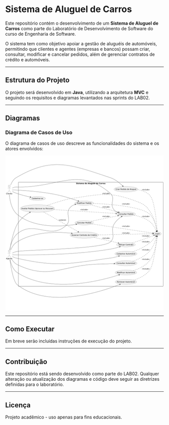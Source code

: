 # Sistema de Aluguel de Carros

Este repositório contém o desenvolvimento de um **Sistema de Aluguel de Carros** como parte do Laboratório de Desenvolvimento de Software do curso de Engenharia de Software.

O sistema tem como objetivo apoiar a gestão de aluguéis de automóveis, permitindo que clientes e agentes (empresas e bancos) possam criar, consultar, modificar e cancelar pedidos, além de gerenciar contratos de crédito e automóveis.

---

## Estrutura do Projeto

O projeto será desenvolvido em **Java**, utilizando a arquitetura **MVC** e seguindo os requisitos e diagramas levantados nas sprints do LAB02.

---

## Diagramas

### Diagrama de Casos de Uso

O diagrama de casos de uso descreve as funcionalidades do sistema e os atores envolvidos:

![Diagrama de Casos de Uso](images/diagrama-casos-de-uso.png)

---

## Como Executar

Em breve serão incluídas instruções de execução do projeto.

---

## Contribuição

Este repositório está sendo desenvolvido como parte do LAB02. Qualquer alteração ou atualização dos diagramas e código deve seguir as diretrizes definidas para o laboratório.

---

## Licença

Projeto acadêmico - uso apenas para fins educacionais.
